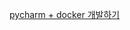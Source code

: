 [pycharm + docker 개발하기](https://mingrammer.com/setup-the-python-development-environment-with-pycharm-and-docker/)
